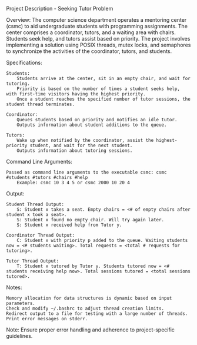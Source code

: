 Project Description - Seeking Tutor Problem

Overview:
The computer science department operates a mentoring center (csmc) to aid undergraduate students with programming assignments. The center comprises a coordinator, tutors, and a waiting area with chairs. Students seek help, and tutors assist based on priority. The project involves implementing a solution using POSIX threads, mutex locks, and semaphores to synchronize the activities of the coordinator, tutors, and students.

Specifications:

    Students:
        Students arrive at the center, sit in an empty chair, and wait for tutoring.
        Priority is based on the number of times a student seeks help, with first-time visitors having the highest priority.
        Once a student reaches the specified number of tutor sessions, the student thread terminates.

    Coordinator:
        Queues students based on priority and notifies an idle tutor.
        Outputs information about student additions to the queue.

    Tutors:
        Wake up when notified by the coordinator, assist the highest-priority student, and wait for the next student.
        Outputs information about tutoring sessions.

Command Line Arguments:

    Passed as command line arguments to the executable csmc: csmc #students #tutors #chairs #help
        Example: csmc 10 3 4 5 or csmc 2000 10 20 4

Output:

    Student Thread Output:
        S: Student x takes a seat. Empty chairs = <# of empty chairs after student x took a seat>.
        S: Student x found no empty chair. Will try again later.
        S: Student x received help from Tutor y.

    Coordinator Thread Output:
        C: Student x with priority p added to the queue. Waiting students now = <# students waiting>. Total requests = <total # requests for tutoring>.

    Tutor Thread Output:
        T: Student x tutored by Tutor y. Students tutored now = <# students receiving help now>. Total sessions tutored = <total sessions tutored>.

Notes:

    Memory allocation for data structures is dynamic based on input parameters.
    Check and modify ~/.bashrc to adjust thread creation limits.
    Redirect output to a file for testing with a large number of threads.
    Print error messages on stderr.

Note:
Ensure proper error handling and adherence to project-specific guidelines.
